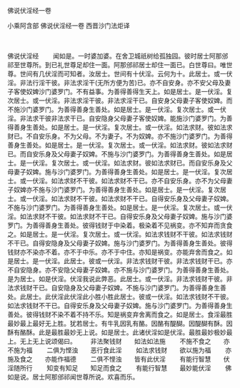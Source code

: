 佛说伏淫经一卷


小乘阿含部
佛说伏淫经一卷
西晋沙门法炬译


　　

佛说伏淫经
　　闻如是。一时婆加婆。在舍卫城祇树给孤独园。彼时居士阿那邠祁至世尊所。到已礼世尊足却住一面。阿那邠祁居士却住一面已。白世尊曰。唯世尊。世间有几伏淫而可知者。汝居士。世间有十伏淫。云何为十。此居士。或一伏淫。非法行淫干彼。非法求淫干(无所方便为苦)已。亦不自安身。亦不安父母及妻子客使奴婢沙门婆罗门。不有益事。为善得善得生天上。如是居士。是一伏淫。复次居士。或一伏淫。非法求淫干彼。非法求淫干已。自安身父母妻子客使奴婢。而不施沙门婆罗门。为善得善身生善处。如是居士。是一伏淫。复次居士。或一伏淫。非法求干彼非法求干已。自安隐身父母妻子客使奴婢。能施沙门婆罗门。为善得善身生善处。如是居士。是一伏淫。复次居士。或一伏淫。如法求财。彼如法求财已。不自安乐身。不为父母。不为妻子。不为奴婢。亦不施沙门婆罗门。为善得善身生善处。如是居士。是一伏淫。复次居士。或一伏淫。如法求财。彼如法求财已。而自安乐身及父母妻子奴婢。不施与沙门婆罗门。为善得善身生善处。如是居士。是一伏淫。复次居士。或一伏淫。如法求财。彼如法求财已。而自安乐身及父母妻子奴婢。施与沙门婆罗门。为善得善身生善处。如是居士。是一伏淫。复次居士。或一伏淫。如法求财不干彼。如法求财不干已。亦不自安乐身。亦不为父母妻子奴婢亦不施与沙门婆罗门。为善得善身生善处。如是居士。是一伏淫。复次居士。或一伏淫。如法求财不干彼。如法求财不干已。自得安乐身及父母妻子奴婢。不施与沙门婆罗门。为善得善身生善处。如是居士。是一伏淫。复次居士。或一伏淫。如法求财不干彼。如法求财不干已。自得安乐身及父母妻子奴婢。施与沙门婆罗门。为善得善身生善处。彼得钱财于中染着。极染着不见祸变。亦不知弃而贪食之。如是居士。是一伏淫。复次居士。或一伏淫。如法求钱财不干彼。如法求钱财不干已。自得安隐身及父母妻子奴婢。施与沙门婆罗门。为善得善身生善处。彼得钱财亦不染亦不着。亦不于中乐。亦不于中住。亦知是祸变。亦能弃舍而食之。如是居士。是一伏淫。此居士。彼或一伏淫。非法求钱财干彼。非法求钱财干已。亦不自安隐身。亦不安隐父母妻子奴婢。亦不施与沙门婆罗门。为善得善身生善处。是为居士。如是伏淫。伏淫我说此弊恶。此居士。或一伏淫。非法求钱财干彼。非法求钱财干已。自安隐身及父母妻子奴婢。不施与沙门婆罗门。为善得善身生善处。此居士。此伏淫此伏淫此小胜小胜此居士。彼或一伏淫。如法求钱财不干彼。如法求钱财不干已。自得安乐身及父母妻子奴婢。施与沙门婆罗门。为善得善身生善处。彼得钱财不染不着不持不乐。知是祸变弃舍离而食之。如是居士。食淫最胜最妙最上最好无上胜。犹若居士。有牛乳因乳有酪。因酪有醍醐。因醍醐有酥。因酥有酪酥。此是最胜最妙无上说。如是居士。此诸伏淫如是伏淫。最胜最妙极妙最上。无上无上说颂偈曰。
　　非法聚钱财　　如法如法施
　　不施不食之　　亦不施为福
　　二俱为悭浊　　恶行食此淫
　　如法求钱财　　欲以施为福
　　亦施及食之　　亦能作福德
　　二俱不悭浊　　皆有此伏淫
　　有能行智慧　　伏淫随所行
　　知变有知足　　知足而食之
　　有能行智慧　　最妙能伏淫
　　佛如是说。居士阿那邠祁闻世尊所说。欢喜而乐。
